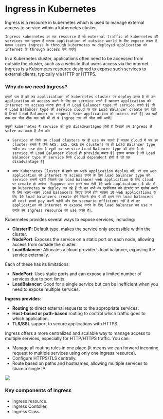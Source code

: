 # Ingress in Kubernetes

Ingress is a resource in kubernetes which is used to manage external access to service within a kubernetes cluster. 

```Ingress kubernetes का एक resource है जो external traffic को kubernetes की services तक पहुचता है मतलब application को outside world के लिए expose करता है मतलब users ingress के through kubernetes पर deployed application को internet के through access कर पाएंगे|```

In a Kubernetes cluster, applications often need to be accessed from outside the cluster, such as a website that users access via the internet. Ingress is a Kubernetes resource designed to expose such services to external clients, typically via HTTP or HTTPS.

### Why do we need Ingress?

```हमको पता है की जब appllication को kubernetes cluster पर deploy करते है तो उस application को access करने के लिए हम service बनाते हैं खासकर application को internet कर access करना होता है तो Load Balancer type की service बनाते है| तो ये Load Balancer type की service cloud पर एक Load Balancer create कर देती है जिससे Load Balancer पर request भेजकर application को access करते हैं| जब यहाँ तक सब चीज़ ठीक चल रही थी तो ये Ingree नाम की चीज़ क्यों आयी|```

```क्युकी kubernetes मैं service की कुछ disadvantages होती हैं जिसको हम Ingress से solve कर सकते हैं जैसे की: ```

- ```Service को सिर्फ हम cloud clusters पर ही use कर सकते हैं मतलब cloud मैं जब हम cluster बनाते है जैसे AKS, EKS, GKE इन clusters पर ही Load Balancer type सर्विस कर use होता है क्युकी जब service Load Balancer type की होती है तो service को Load Balancer cloud ही provide करता है| इसका मतलब है की Load Balancer type की service सिर्फ cloud dependent होती है जो एक disadvantage है|```

- ```अगर Kubernetes Cluster मैं हमने एक web application deploy की, तो उस web application को internet पर access करने के लिए load balancer type की service बनानी पड़ेगी जिससे एक load balancer web application के लिए cloud पर create हो जायेगा| Suppose अगर हमारे पास ऐसी 10 web applications है और वो हम kubernetes पर deploy कर रहे हैं तो उन सभी वेब एप्लीकेशन को इंटरनेट पर एक्सेस करने के लिए अलग-अलग load balancers क्रिएट करने होंगे मतलब 10 web applications के लिए 10 load balancers create होंगे जिससे होगा ये की इतने सारे load balancers की cost हमको pay करनी पड़ेगी और ऐसा scenario efficient नहीं है तो हर application को internet पर expose करने के लिए load balancer का use न करके हम Ingress resource का use करते हैं|```.


Kubernetes provides several ways to expose services, including:

- **ClusterIP**: Default type, makes the service only accessible within the cluster.
- **NodePort**: Exposes the service on a static port on each node, allowing access from outside the cluster.
- **LoadBalance**r: Allocates a cloud provider’s load balancer, exposing the service externally.

Each of these has its limitations:

- **NodePort**: Uses static ports and can expose a limited number of services due to port limits.
- **LoadBalancer**: Good for a single service but can be inefficient when you need to expose multiple services.

**Ingress provides**:

- **Routing** to direct external requests to the appropriate services.
- **Host-based or path-based** routing to control which traffic goes to which application.
- **TLS/SSL** support to secure applications with HTTPS.

Ingress offers a more centralized and scalable way to manage access to multiple services, especially for HTTP/HTTPS traffic. You can:

- Manage all routing rules in one place (It means we can forward incoming request to multiple services using only one ingress resource).
- Configure HTTPS/TLS centrally.
- Route based on paths and hostnames, allowing multiple services to share a single IP.

<img src="https://drive.google.com/uc?export=view&id=1OI23Rgntu7TK5QnTBKZIBzBIxI1lMIaE">

### Key components of Ingress

- Ingress resource.
- Ingress Contoller.
- Ingress Class.
